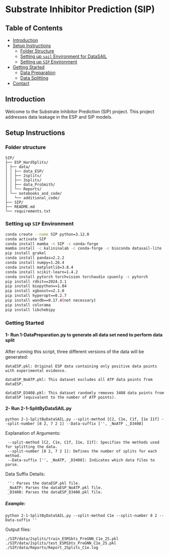 # Substrate Inhibitor Prediction (SIP)

## Table of Contents

- [Introduction](#introduction)
- [Setup Instructions](#setup-instructions)
  - [Folder Structure](#folder-structure)
  - [Setting up `sail` Environment for DataSAIL](#setting-up-sail-environment-for-datasail)
  - [Setting up `SIP` Environment](#setting-up-sip-environment)
- [Getting Started](#getting-started)
  - [Data Preparation](#1-run-1-datapreparation.py)
  - [Data Splitting](#2-run-2-1-splitbydatasail.py)
- [Contact](#contact)

## Introduction

Welcome to the Substrate Inhibitor Prediction (SIP) project. This project addresses data leakage in the ESP and SIP models. 

## Setup Instructions
###  Folder structure
```
SIP/
├── ESP_HardSplits/
│ ├── data/
│ │ ├── data_ESP/
│ │ ├── 2splits/
│ │ ├── 3splits/
│ │ ├── data_ProSmith/
│ │ └── Reports/
│ └── notebooks_and_code/
│   └── additional_code/
├── SIP/
├── README.md
└── requirements.txt
```

### Setting up `SIP` Environment

```bash
conda create --name SIP python=3.12.0
conda activate SIP
conda install mamba -n SIP -c conda-forge
mamba install -c kalininalab -c conda-forge -c bioconda datasail-lite
pip install grakel
conda install pandas=2.2.2
conda install numpy=1.26.4
conda install matplotlib=3.8.4
conda install scikit-learn=1.4.2 
conda install pytorch torchvision torchaudio cpuonly -c pytorch
pip install rdkit==2024.3.1
pip install biopython==1.84
pip install xgboost==2.1.0
pip install hyperopt==0.2.7
pip install wandb==0.17.4(not necessary)
pip install colorama
pip install libchebipy
```

### Getting Started

#### 1- Run 1-DataPreparation.py to generate all data set need to perform data split
After running this script, three different versions of the data will be generated:

    dataESP.pkl: Original ESP data containing only positive data points with experimental evidence.

    dataESP_NoATP.pkl: This dataset excludes all ATP data points from dataESP.

    dataESP_D3408.pkl: This dataset randomly removes 3408 data points from dataESP (equivalent to the number of ATP points).


#### 2- Run 2-1-SplitByDataSAIL.py
```
python 2-1-SplitByDataSAIL.py --split-method [C2, C1e, C1f, I1e I1f] --split-number [8 2, 7 2 1] --Data-suffix ['', _NoATP ,_D3408]
```
Explanation of Arguments:

     --split-method [C2, C1e, C1f, I1e, I1f]: Specifies the methods used for splitting the data.
     --split-number [8 2, 7 2 1]: Defines the number of splits for each method.
     --Data-suffix ['', _NoATP, _D3408]: Indicates which data files to parse.

Data Suffix Details:

     '': Parses the dataESP.pkl file.
     _NoATP: Parses the dataESP_NoATP.pkl file.
     _D3408: Parses the dataESP_D3408.pkl file.

##### Example:
```
python 2-1-SplitByDataSAIL.py --split-method C1e --split-number 8 2 --Data-suffix ''
```
Output files:
```
./SIP/data/2splits/train_ESM1bts_PreGNN_C1e_2S.pkl
./SIP/data/2splits/test_ESM1bts_PreGNN_C1e_2S.pkl
./SIP/data/Reports/Report_2Splits_C1e.log
```
